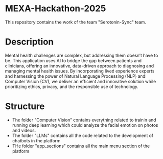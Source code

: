 # MEXA-Hackathon-2025

This repository contains the work of the team "Serotonin-Sync" team.

# Description

Mental health challenges are complex, but addressing them doesn’t have to be. This application uses AI to bridge the gap between patients and clinicians, offering an innovative, data-driven approach to diagnosing and managing mental health issues. By incorporating lived experience experts and harnessing the power of Natural Language Processing (NLP) and Computer Vision (CV), we deliver an efficient and innovative solution while prioritizing ethics, privacy, and the responsible use of technology.

# Structure

- The folder "Computer Vision" contains everything related to trainin and running deep learning which could analyze the facial emotion on photos and videos.
- The folder "LLMs" contains all the code related to the development of chatbots in the platform
- THe folder "app_sections" contains all the main menu section of the platform
  
